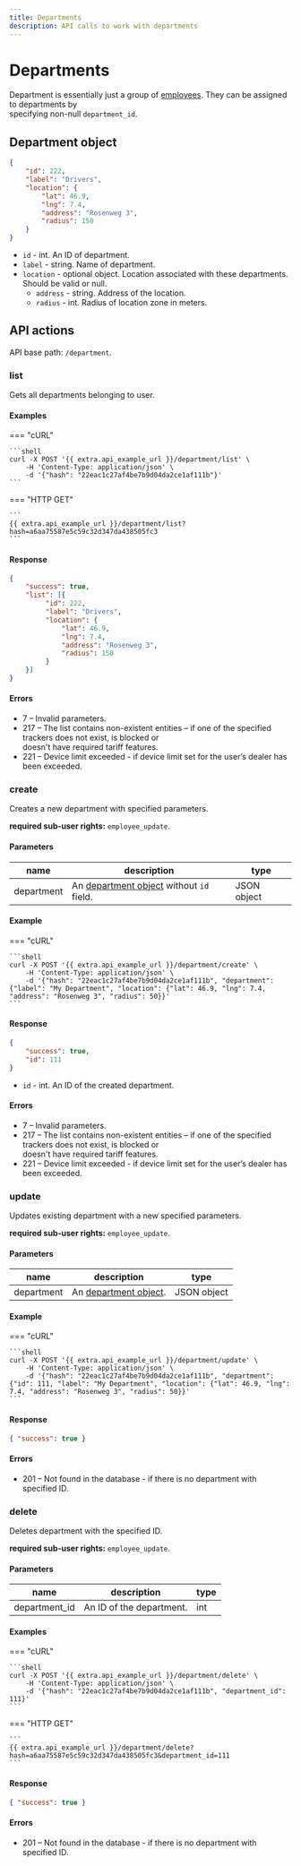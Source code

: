 ```yaml
---
title: Departments
description: API calls to work with departments
---
```


# Departments

Department is essentially just a group of [employees](../../introduction/resources/field_service/broken-reference/). They can be assigned to departments by\
specifying non-null `department_id`.

## Department object

```json
{
    "id": 222,
    "label": "Drivers",
    "location": {
        "lat": 46.9,
        "lng": 7.4,
        "address": "Rosenweg 3",
        "radius": 150
    }
}
```

* `id` - int. An ID of department.
* `label` - string. Name of department.
* `location` - optional object. Location associated with these departments. Should be valid or null.
  * `address` - string. Address of the location.
  * `radius` - int. Radius of location zone in meters.

## API actions

API base path: `/department`.

### list

Gets all departments belonging to user.

#### Examples

\=== "cURL"

````
```shell
curl -X POST '{{ extra.api_example_url }}/department/list' \
    -H 'Content-Type: application/json' \
    -d '{"hash": "22eac1c27af4be7b9d04da2ce1af111b"}'
```
````

\=== "HTTP GET"

````
```
{{ extra.api_example_url }}/department/list?hash=a6aa75587e5c59c32d347da438505fc3
```
````

#### Response

```json
{
    "success": true,
    "list": [{
         "id": 222,
         "label": "Drivers",
         "location": {
             "lat": 46.9,
             "lng": 7.4,
             "address": "Rosenweg 3",
             "radius": 150
         }
    }]
}
```

#### Errors

* 7 – Invalid parameters.
* 217 – The list contains non-existent entities – if one of the specified trackers does not exist, is blocked or\
  doesn't have required tariff features.
* 221 – Device limit exceeded - if device limit set for the user’s dealer has been exceeded.

### create

Creates a new department with specified parameters.

**required sub-user rights:** `employee_update`.

#### Parameters

| name       | description                                                                 | type        |
| ---------- | --------------------------------------------------------------------------- | ----------- |
| department | An [department object](department.md#department-object) without `id` field. | JSON object |

#### Example

\=== "cURL"

````
```shell
curl -X POST '{{ extra.api_example_url }}/department/create' \
    -H 'Content-Type: application/json' \
    -d '{"hash": "22eac1c27af4be7b9d04da2ce1af111b", "department": {"label": "My Department", "location": {"lat": 46.9, "lng": 7.4, "address": "Rosenweg 3", "radius": 50}}'
```
````

#### Response

```json
{
    "success": true,
    "id": 111
}
```

* `id` - int. An ID of the created department.

#### Errors

* 7 – Invalid parameters.
* 217 – The list contains non-existent entities – if one of the specified trackers does not exist, is blocked or\
  doesn't have required tariff features.
* 221 – Device limit exceeded - if device limit set for the user’s dealer has been exceeded.

### update

Updates existing department with a new specified parameters.

**required sub-user rights:** `employee_update`.

#### Parameters

| name       | description                                              | type        |
| ---------- | -------------------------------------------------------- | ----------- |
| department | An [department object](department.md#department-object). | JSON object |

#### Example

\=== "cURL"

````
```shell
curl -X POST '{{ extra.api_example_url }}/department/update' \
    -H 'Content-Type: application/json' \
    -d '{"hash": "22eac1c27af4be7b9d04da2ce1af111b", "department": {"id": 111, "label": "My Department", "location": {"lat": 46.9, "lng": 7.4, "address": "Rosenweg 3", "radius": 50}}'
```
````

#### Response

```json
{ "success": true }
```

#### Errors

* 201 – Not found in the database - if there is no department with specified ID.

### delete

Deletes department with the specified ID.

**required sub-user rights:** `employee_update`.

#### Parameters

| name           | description              | type |
| -------------- | ------------------------ | ---- |
| department\_id | An ID of the department. | int  |

#### Examples

\=== "cURL"

````
```shell
curl -X POST '{{ extra.api_example_url }}/department/delete' \
    -H 'Content-Type: application/json' \
    -d '{"hash": "22eac1c27af4be7b9d04da2ce1af111b", "department_id": 111}'
```
````

\=== "HTTP GET"

````
```
{{ extra.api_example_url }}/department/delete?hash=a6aa75587e5c59c32d347da438505fc3&department_id=111
```
````

#### Response

```json
{ "success": true }
```

#### Errors

* 201 – Not found in the database - if there is no department with specified ID.
